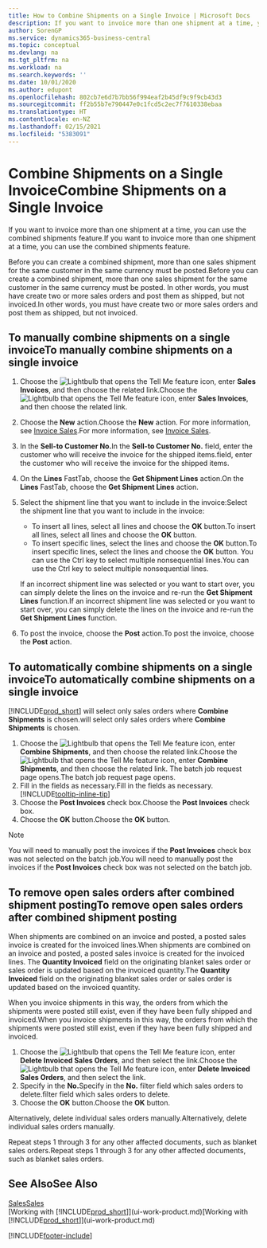 ```yaml
---
title: How to Combine Shipments on a Single Invoice | Microsoft Docs
description: If you want to invoice more than one shipment at a time, you can use the combined shipments feature.
author: SorenGP
ms.service: dynamics365-business-central
ms.topic: conceptual
ms.devlang: na
ms.tgt_pltfrm: na
ms.workload: na
ms.search.keywords: ''
ms.date: 10/01/2020
ms.author: edupont
ms.openlocfilehash: 802cb7e6d7b7bb56f994eaf2b45df9c9f9cb43d3
ms.sourcegitcommit: ff2b55b7e790447e0c1fcd5c2ec7f7610338ebaa
ms.translationtype: HT
ms.contentlocale: en-NZ
ms.lasthandoff: 02/15/2021
ms.locfileid: "5383091"
---
```

# <a name="combine-shipments-on-a-single-invoice"></a><span data-ttu-id="1b02c-103">Combine Shipments on a Single Invoice</span><span class="sxs-lookup"><span data-stu-id="1b02c-103">Combine Shipments on a Single Invoice</span></span>
<span data-ttu-id="1b02c-104">If you want to invoice more than one shipment at a time, you can use the combined shipments feature.</span><span class="sxs-lookup"><span data-stu-id="1b02c-104">If you want to invoice more than one shipment at a time, you can use the combined shipments feature.</span></span>  

<span data-ttu-id="1b02c-105">Before you can create a combined shipment, more than one sales shipment for the same customer in the same currency must be posted.</span><span class="sxs-lookup"><span data-stu-id="1b02c-105">Before you can create a combined shipment, more than one sales shipment for the same customer in the same currency must be posted.</span></span> <span data-ttu-id="1b02c-106">In other words, you must have create two or more sales orders and post them as shipped, but not invoiced.</span><span class="sxs-lookup"><span data-stu-id="1b02c-106">In other words, you must have create two or more sales orders and post them as shipped, but not invoiced.</span></span> 

## <a name="to-manually-combine-shipments-on-a-single-invoice"></a><span data-ttu-id="1b02c-107">To manually combine shipments on a single invoice</span><span class="sxs-lookup"><span data-stu-id="1b02c-107">To manually combine shipments on a single invoice</span></span>  
1. <span data-ttu-id="1b02c-108">Choose the ![Lightbulb that opens the Tell Me feature](media/ui-search/search_small.png "Tell me what you want to do") icon, enter **Sales Invoices**, and then choose the related link.</span><span class="sxs-lookup"><span data-stu-id="1b02c-108">Choose the ![Lightbulb that opens the Tell Me feature](media/ui-search/search_small.png "Tell me what you want to do") icon, enter **Sales Invoices**, and then choose the related link.</span></span>  
2. <span data-ttu-id="1b02c-109">Choose the **New** action.</span><span class="sxs-lookup"><span data-stu-id="1b02c-109">Choose the **New** action.</span></span> <span data-ttu-id="1b02c-110">For more information, see [Invoice Sales](sales-how-invoice-sales.md).</span><span class="sxs-lookup"><span data-stu-id="1b02c-110">For more information, see [Invoice Sales](sales-how-invoice-sales.md).</span></span>
3. <span data-ttu-id="1b02c-111">In the **Sell-to Customer No.**</span><span class="sxs-lookup"><span data-stu-id="1b02c-111">In the **Sell-to Customer No.**</span></span> <span data-ttu-id="1b02c-112">field, enter the customer who will receive the invoice for the shipped items.</span><span class="sxs-lookup"><span data-stu-id="1b02c-112">field, enter the customer who will receive the invoice for the shipped items.</span></span>  
4. <span data-ttu-id="1b02c-113">On the **Lines** FastTab, choose the **Get Shipment Lines** action.</span><span class="sxs-lookup"><span data-stu-id="1b02c-113">On the **Lines** FastTab, choose the **Get Shipment Lines** action.</span></span>  
5. <span data-ttu-id="1b02c-114">Select the shipment line that you want to include in the invoice:</span><span class="sxs-lookup"><span data-stu-id="1b02c-114">Select the shipment line that you want to include in the invoice:</span></span>  

    - <span data-ttu-id="1b02c-115">To insert all lines, select all lines and choose the **OK** button.</span><span class="sxs-lookup"><span data-stu-id="1b02c-115">To insert all lines, select all lines and choose the **OK** button.</span></span>  
    - <span data-ttu-id="1b02c-116">To insert specific lines, select the lines and choose the **OK** button.</span><span class="sxs-lookup"><span data-stu-id="1b02c-116">To insert specific lines, select the lines and choose the **OK** button.</span></span> <span data-ttu-id="1b02c-117">You can use the Ctrl key to select multiple nonsequential lines.</span><span class="sxs-lookup"><span data-stu-id="1b02c-117">You can use the Ctrl key to select multiple nonsequential lines.</span></span>  

    <span data-ttu-id="1b02c-118">If an incorrect shipment line was selected or you want to start over, you can simply delete the lines on the invoice and re-run the **Get Shipment Lines** function.</span><span class="sxs-lookup"><span data-stu-id="1b02c-118">If an incorrect shipment line was selected or you want to start over, you can simply delete the lines on the invoice and re-run the **Get Shipment Lines** function.</span></span>  
7. <span data-ttu-id="1b02c-119">To post the invoice, choose the **Post** action.</span><span class="sxs-lookup"><span data-stu-id="1b02c-119">To post the invoice, choose the **Post** action.</span></span>  

## <a name="to-automatically-combine-shipments-on-a-single-invoice"></a><span data-ttu-id="1b02c-120">To automatically combine shipments on a single invoice</span><span class="sxs-lookup"><span data-stu-id="1b02c-120">To automatically combine shipments on a single invoice</span></span>  
[!INCLUDE[prod_short](includes/prod_short.md)] <span data-ttu-id="1b02c-121">will select only sales orders where **Combine Shipments** is chosen.</span><span class="sxs-lookup"><span data-stu-id="1b02c-121">will select only sales orders where **Combine Shipments** is chosen.</span></span> 

1. <span data-ttu-id="1b02c-122">Choose the ![Lightbulb that opens the Tell Me feature](media/ui-search/search_small.png "Tell me what you want to do") icon, enter **Combine Shipments**, and then choose the related link.</span><span class="sxs-lookup"><span data-stu-id="1b02c-122">Choose the ![Lightbulb that opens the Tell Me feature](media/ui-search/search_small.png "Tell me what you want to do") icon, enter **Combine Shipments**, and then choose the related link.</span></span> <span data-ttu-id="1b02c-123">The batch job request page opens.</span><span class="sxs-lookup"><span data-stu-id="1b02c-123">The batch job request page opens.</span></span>  
2. <span data-ttu-id="1b02c-124">Fill in the fields as necessary.</span><span class="sxs-lookup"><span data-stu-id="1b02c-124">Fill in the fields as necessary.</span></span> [!INCLUDE[tooltip-inline-tip](includes/tooltip-inline-tip_md.md)]
3. <span data-ttu-id="1b02c-125">Choose the **Post Invoices** check box.</span><span class="sxs-lookup"><span data-stu-id="1b02c-125">Choose the **Post Invoices** check box.</span></span>  
4. <span data-ttu-id="1b02c-126">Choose the **OK** button.</span><span class="sxs-lookup"><span data-stu-id="1b02c-126">Choose the **OK** button.</span></span>  

> [!NOTE]  
>  <span data-ttu-id="1b02c-127">You will need to manually post the invoices if the **Post Invoices** check box was not selected on the batch job.</span><span class="sxs-lookup"><span data-stu-id="1b02c-127">You will need to manually post the invoices if the **Post Invoices** check box was not selected on the batch job.</span></span>  

## <a name="to-remove-open-sales-orders-after-combined-shipment-posting"></a><span data-ttu-id="1b02c-128">To remove open sales orders after combined shipment posting</span><span class="sxs-lookup"><span data-stu-id="1b02c-128">To remove open sales orders after combined shipment posting</span></span> 
<span data-ttu-id="1b02c-129">When shipments are combined on an invoice and posted, a posted sales invoice is created for the invoiced lines.</span><span class="sxs-lookup"><span data-stu-id="1b02c-129">When shipments are combined on an invoice and posted, a posted sales invoice is created for the invoiced lines.</span></span> <span data-ttu-id="1b02c-130">The **Quantity Invoiced** field on the originating blanket sales order or sales order is updated based on the invoiced quantity.</span><span class="sxs-lookup"><span data-stu-id="1b02c-130">The **Quantity Invoiced** field on the originating blanket sales order or sales order is updated based on the invoiced quantity.</span></span>  

<span data-ttu-id="1b02c-131">When you invoice shipments in this way, the orders from which the shipments were posted still exist, even if they have been fully shipped and invoiced.</span><span class="sxs-lookup"><span data-stu-id="1b02c-131">When you invoice shipments in this way, the orders from which the shipments were posted still exist, even if they have been fully shipped and invoiced.</span></span>   

1. <span data-ttu-id="1b02c-132">Choose the ![Lightbulb that opens the Tell Me feature](media/ui-search/search_small.png "Tell me what you want to do") icon, enter **Delete Invoiced Sales Orders**, and then select the link.</span><span class="sxs-lookup"><span data-stu-id="1b02c-132">Choose the ![Lightbulb that opens the Tell Me feature](media/ui-search/search_small.png "Tell me what you want to do") icon, enter **Delete Invoiced Sales Orders**, and then select the link.</span></span>  
2. <span data-ttu-id="1b02c-133">Specify in the **No.**</span><span class="sxs-lookup"><span data-stu-id="1b02c-133">Specify in the **No.**</span></span> <span data-ttu-id="1b02c-134">filter field which sales orders to delete.</span><span class="sxs-lookup"><span data-stu-id="1b02c-134">filter field which sales orders to delete.</span></span>  
3. <span data-ttu-id="1b02c-135">Choose the **OK** button.</span><span class="sxs-lookup"><span data-stu-id="1b02c-135">Choose the **OK** button.</span></span>  

<span data-ttu-id="1b02c-136">Alternatively, delete individual sales orders manually.</span><span class="sxs-lookup"><span data-stu-id="1b02c-136">Alternatively, delete individual sales orders manually.</span></span>  

<span data-ttu-id="1b02c-137">Repeat steps 1 through 3 for any other affected documents, such as blanket sales orders.</span><span class="sxs-lookup"><span data-stu-id="1b02c-137">Repeat steps 1 through 3 for any other affected documents, such as blanket sales orders.</span></span>

## <a name="see-also"></a><span data-ttu-id="1b02c-138">See Also</span><span class="sxs-lookup"><span data-stu-id="1b02c-138">See Also</span></span>  
[<span data-ttu-id="1b02c-139">Sales</span><span class="sxs-lookup"><span data-stu-id="1b02c-139">Sales</span></span>](sales-manage-sales.md)  
<span data-ttu-id="1b02c-140">[Working with [!INCLUDE[prod_short](includes/prod_short.md)]](ui-work-product.md)</span><span class="sxs-lookup"><span data-stu-id="1b02c-140">[Working with [!INCLUDE[prod_short](includes/prod_short.md)]](ui-work-product.md)</span></span>


[!INCLUDE[footer-include](includes/footer-banner.md)]